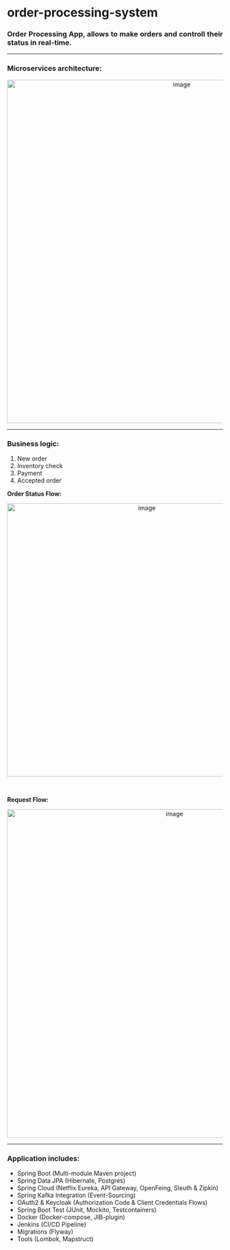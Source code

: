 # order-processing-system

<h3 align="justify">Order Processing App, allows to make orders and controll their status in real-time. </h3>

<hr>
<h3><b>Microservices architecture:</b></h3>
<p align="center">
  <img width="800" alt="image" src="https://user-images.githubusercontent.com/70879589/218324754-b92d7e41-9fbc-4a22-8131-7753bc654520.png">
</p>

<hr>
<h3><b>Business logic:</b></h3>
<ol>
  <li>New order</li>
  <li>Inventory check</li>
  <li>Payment</li>
  <li>Accepted order</li>
</ol>
<p><b>Order Status Flow:</b></b>
<p align="center">
  <img width="637" alt="image" src="https://user-images.githubusercontent.com/70879589/218325472-d17a7992-328a-4830-8a5f-90861ca8202e.png">
</p>
<br>
<p><b>Request Flow:</b></b>
<p align="center">
  <img width="766" alt="image" src="https://user-images.githubusercontent.com/70879589/218326215-e26291e6-2849-4136-a625-e89d85d0c78c.png">
</p>

<hr>
<h3><b>Application includes:</b></h3>
<ul>
  <li>Spring Boot (Multi-module Maven project)</li>
  <li>Spring Data JPA (Hibernate, Postgres)</li>
  <li>Spring Cloud (Netflix Eureka, API Gateway, OpenFeing, Sleuth & Zipkin)</li>
  <li>Spring Kafka Integration (Event-Sourcing)</li>
  <li>OAuth2 & Keycloak (Authorization Code & Client Credentials Flows)</li>
  <li>Spring Boot Test (JUnit, Mockito, Testcontainers)</li>
  <li>Docker (Docker-compose, JIB-plugin)</li>
  <li>Jenkins (CI/CD Pipeline)</li>
  <li>Migrations (Flyway)</li>
  <li>Tools (Lombok, Mapstruct)</li>
</ul>
